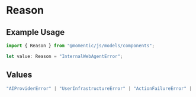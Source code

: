 # Reason

## Example Usage

```typescript
import { Reason } from "@momentic/js/models/components";

let value: Reason = "InternalWebAgentError";
```

## Values

```typescript
"AIProviderError" | "UserInfrastructureError" | "ActionFailureError" | "AssertionFailureError" | "UserConfigurationError" | "InternalWebAgentError" | "InternalPlatformError" | "JobTimeoutError" | "UnknownError"
```